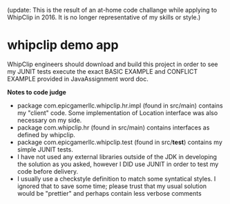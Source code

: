 (update: This is the result of an at-home code challange while applying to WhipClip in 2016. It is no longer representative of my skills or style.)

# whipclip demo app

WhipClip engineers should download and build this project in order to see my JUNIT tests execute the exact BASIC EXAMPLE and CONFLICT EXAMPLE provided in JavaAssignment word doc.

**Notes to code judge**

- package com.epicgamerllc.whipclip.hr.impl (found in src/main) contains my "client" code. Some implementation of Location interface was also necessary on my side.
- package com.whipclip.hr (found in src/main) contains interfaces as defined by whipclip.
- package com.epicgamerllc.whipclip.test (found in src/**test**) contains my simple JUNIT tests.
- I have not used any external libraries outside of the JDK in developing the solution as you asked, however I DID use JUNIT in order to test my code before delivery.
- I usually use a checkstyle definition to match some syntatical styles. I ignored that to save some time; please trust that my usual solution would be "prettier" and perhaps contain less verbose comments
